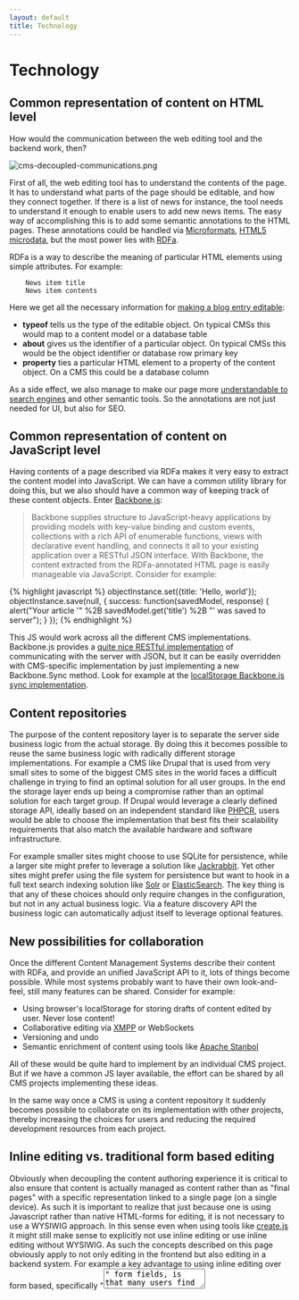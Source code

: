 ```yaml
---
layout: default
title: Technology
---
```


# Technology

## Common representation of content on HTML level

How would the communication between the web editing tool and the backend work, then?

![cms-decoupled-communications.png][14]

First of all, the web editing tool has to understand the contents of the page. It has to understand what parts of the
page should be editable, and how they connect together. If there is a list of news for instance, the tool needs to
understand it enough to enable users to add new news items. The easy way of accomplishing this is to add some semantic
annotations to the HTML pages. These annotations could be handled via [Microformats][15], [HTML5 microdata][16], but the
most power lies with [RDFa][17].

RDFa is a way to describe the meaning of particular HTML elements using simple attributes. For example:

        News item title
        News item contents

Here we get all the necessary information for [making a blog entry editable][18]:

*   **typeof** tells us the type of the editable object. On typical CMSs this would map to a content model or a database table
*   **about** gives us the identifier of a particular object. On typical CMSs this would be the object identifier or database row primary key
*   **property** ties a particular HTML element to a property of the content object. On a CMS this could be a database column

As a side effect, we also manage to make our page more [understandable to search engines][19] and other semantic tools.
So the annotations are not just needed for UI, but also for SEO.

## Common representation of content on JavaScript level

Having contents of a page described via RDFa makes it very easy to extract the content model into JavaScript. We can
have a common utility library for doing this, but we also should have a common way of keeping track of these content
objects. Enter [Backbone.js][20]:

> Backbone supplies structure to JavaScript-heavy applications by providing models with key-value binding and custom
events, collections with a rich API of enumerable functions, views with declarative event handling, and connects it all
to your existing application over a RESTful JSON interface. With Backbone, the content extracted from the RDFa-annotated
HTML page is easily manageable via JavaScript. Consider for example:

{% highlight javascript %}
objectInstance.set({title: 'Hello, world'});
objectInstance.save(null, {
    success: function(savedModel, response) {
        alert("Your article '" %2B savedModel.get('title') %2B "' was saved to server");
    }
});
{% endhighlight %}

This JS would work across all the different CMS implementations. Backbone.js provides a [quite nice RESTful
implementation][21] of communicating with the server with JSON, but it can be easily overridden with CMS-specific
implementation by just implementing a new Backbone.Sync method. Look for example at the
[localStorage Backbone.js sync implementation][22].

## Content repositories

The purpose of the content repository layer is to separate the server side business logic from the actual storage. By
doing this it becomes possible to reuse the same business logic with radically different storage implementations. For
example a CMS like Drupal that is used from very small sites to some of the biggest CMS sites in the world faces a
difficult challenge in trying to find an optimal solution for all user groups. In the end the storage layer ends up
being a compromise rather than an optimal solution for each target group. If Drupal would leverage a clearly defined
storage API, ideally based on an independent standard like [PHPCR][1], users would be able to choose the implementation
that best fits their scalability requirements that also match the available hardware and software infrastructure.

For example smaller sites might choose to use SQLite for persistence, while a larger site might prefer to leverage
a solution like [Jackrabbit][2]. Yet other sites might prefer using the file system for persistence but want to hook
in a full text search indexing solution like [Solr][3] or [ElasticSearch][4]. The key thing is that any of these choices
should only require changes in the configuration, but not in any actual business logic. Via a feature discovery API
the business logic can automatically adjust itself to leverage optional features.

## New possibilities for collaboration

Once the different Content Management Systems describe their content with RDFa, and provide an unified JavaScript API to
it, lots of things become possible. While most systems probably want to have their own look-and-feel, still many
features can be shared. Consider for example:

*   Using browser's localStorage for storing drafts of content edited by user. Never lose content!
*   Collaborative editing via [XMPP][23] or WebSockets
*   Versioning and undo
*   Semantic enrichment of content using tools like [Apache Stanbol][24]

All of these would be quite hard to implement by an individual CMS project. But if we have a common JS layer available,
the effort can be shared by all CMS projects implementing these ideas.

In the same way once a CMS is using a content repository it suddenly becomes possible to collaborate on its
implementation with other projects, thereby increasing the choices for users and reducing the required development
resources from each project.

## Inline editing vs. traditional form based editing

Obviously when decoupling the content authoring experience it is critical to also ensure that content is actually
managed as content rather than as "final pages" with a specific representation linked to a single page (on a single
device). As such it is important to realize that just because one is using Javascript rather than native HTML-forms
for editing, it is not necessary to use a WYSIWIG approach. In this sense even when using tools like [create.js][30] it
might still make sense to explicitly not use inline editing or use inline editing without WYSIWIG. As such the concepts
described on this page obviously apply to not only editing in the frontend but also editing in a backend system. For
example a key advantage to using inline editing over form based, specifically "<textarea>" form fields, is that many
users find it needlessly constraining to use a fixed size field for editing when in the end the content on the pages
is allowed to flow freely. Furthermore browsers still lack many widgets f.e. for maps, dates and more application
specific content. However it should be noted that the key here is decoupling and not the specific representation of
editing tools in the client. As such even when using RDFa or other similar semantic markup to describe the content it
can at times still make sense to render the editing UI using standard HTML form elements.

## History

There have been prior efforts at doing something similar. In the early 2000s, [OSCOM][25] made the [Twingle tool][26]
that was able to edit and save content with multiple CMSs. Then there was the [Atom Publishing Protocol][27] and the
[Neutrol Protocol][28] efforts, and also [CMIS][29]. But all of these mandated that the systems would have to implement
some particular server-side protocol. The advantage of the approach promoted here is that the only server-side change
needed is adding RDFa annotations to HTML templates, and then the rest happens on the JavaScript level.

 [1]: http://phpcr.github.com
 [2]: http://jackrabbit.apache.org/
 [3]: http://lucene.apache.org/solr/
 [4]: http://www.elasticsearch.org/
 [14]: http://bergie.iki.fi/files/1e03f6a7c83d8dc3f6a11e0a60db5207a8570387038_cms-decoupled-communications.png "cms-decoupled-communications.png"
 [15]: http://microformats.org/
 [16]: http://dev.w3.org/html5/md/
 [17]: http://en.wikipedia.org/wiki/RDFa
 [18]: http://bergie.iki.fi/blog/using_rdfa_to_make_a_web_page_editable/
 [19]: http://bergie.iki.fi/blog/google-s_rich_snippets_will_lead_us_into_semantic_web/
 [20]: http://documentcloud.github.com/backbone/
 [21]: http://documentcloud.github.com/backbone/#Sync
 [22]: https://github.com/jasondavies/Backbone.localStorage/blob/master/backbone.localStorage.js
 [23]: http://wave-protocol.googlecode.com/hg/whitepapers/operational-transform/operational-transform.html
 [24]: http://incubator.apache.org/stanbol/
 [25]: http://bergie.iki.fi/blog/the-doubtful-future-of-oscom/
 [26]: http://www.zope-europe.org/events/0303/oscomsprintzurich
 [27]: http://www.atomenabled.org/developers/protocol/
 [28]: http://bergie.iki.fi/blog/neutron_protocol-separating_ui_from_the_cms/
 [29]: http://en.wikipedia.org/wiki/Content_Management_Interoperability_Services
 [30]: http://createjs.org
